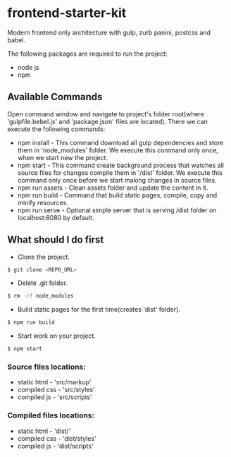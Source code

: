# frontend-starter-kit
Modern frontend only architecture with gulp, zurb panini, postcss and babel.

The following packages are required to run the project:
- node js
- npm

## Available Commands
Open command window and navigate to project's folder root(where 'gulpfile.bebel.js' and 'package.json' files are located). There we can execute the following commands:
- npm install - This command download all gulp dependencies and store them in 'node_modules' folder. We execute this command only once, when we start new the project.
- npm start - This command create background process that watches all source files for changes compile them in '/dist' folder. We execute this command only once before we start making changes in source files.
- npm run assets - Clean assets folder and update the content in it.
- npm run build - Command that build static pages, compile, copy and minify resources.
- npm run serve - Optional simple server that is serving /dist folder on localhost:8080 by default.

## What should I do first
- Clone the project.
```bash
$ git clone <REPO_URL>
```
- Delete .git folder.
```bash
$ rm -rf node_modules
```
- Build static pages for the first time(creates 'dist' folder).
```bash
$ npm run build
```
- Start work on your project.
```bash
$ npm start
```

### Source files locations:
- static html - 'src/markup'
- compiled css - 'src/styles'
- compiled js - 'src/scripts'

### Compiled files locations:
- static html - 'dist/'
- compiled css - 'dist/styles'
- compiled js - 'dist/scripts'